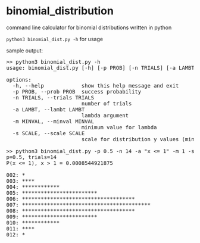 # binomial_distribution
command line calculator for binomial distributions written in python

<code>python3 binomial_dist.py -h</code> for usage

sample output:
<pre>
>> python3 binomial_dist.py -h
usage: binomial_dist.py [-h] [-p PROB] [-n TRIALS] [-a LAMBT] [-m MINVAL] [-s SCALE]

options:
  -h, --help            show this help message and exit
  -p PROB, --prob PROB  success probability
  -n TRIALS, --trials TRIALS
                        number of trials
  -a LAMBT, --lambt LAMBT
                        lambda argument
  -m MINVAL, --minval MINVAL
                        minimum value for lambda
  -s SCALE, --scale SCALE
                        scale for distribution y values (min 100 recommended)

>> python3 binomial_dist.py -p 0.5 -n 14 -a "x <= 1" -m 1 -s 200
p=0.5, trials=14
P(x <= 1), x > 1 = 0.0008544921875

002: *
003: ****
004: ************
005: ************************
006: ************************************
007: *****************************************
008: ************************************
009: ************************
010: ************
011: ****
012: *
</pre>
